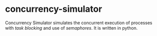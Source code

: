 concurrency-simulator
=====================

Concurrency Simulator simulates the concurrent execution of processes with *task blocking* and use of *semaphores*. It is written in python.
